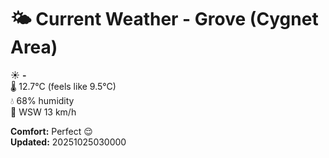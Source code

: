 # 🌤️ Current Weather - Grove (Cygnet Area)

☀️ **-**  
🌡️ 12.7°C (feels like 9.5°C)  
💧 68% humidity  
💨 WSW 13 km/h  

**Comfort:** Perfect 😌  
**Updated:** 20251025030000
